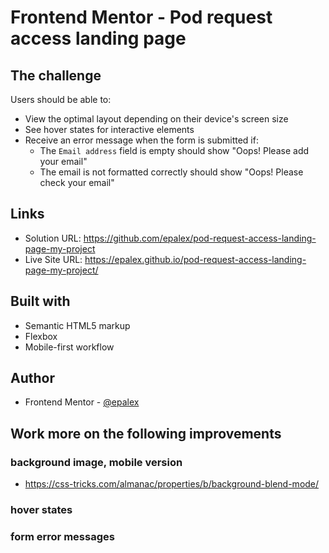 # Frontend Mentor - Pod request access landing page

## The challenge

Users should be able to:

- View the optimal layout depending on their device's screen size
- See hover states for interactive elements
- Receive an error message when the form is submitted if:
  - The `Email address` field is empty should show "Oops! Please add your email"
  - The email is not formatted correctly should show "Oops! Please check your email"

## Links

- Solution URL: https://github.com/epalex/pod-request-access-landing-page-my-project
- Live Site URL: https://epalex.github.io/pod-request-access-landing-page-my-project/

## Built with

- Semantic HTML5 markup
- Flexbox
- Mobile-first workflow

## Author

- Frontend Mentor - [@epalex](https://www.frontendmentor.io/profile/epalex)

## Work more on the following improvements

### background image, mobile version
- https://css-tricks.com/almanac/properties/b/background-blend-mode/

### hover states

### form error messages